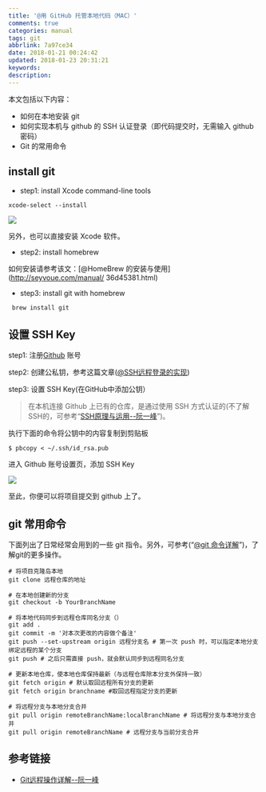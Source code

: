 ```yaml
---
title: '@用 GitHub 托管本地代码（MAC）'
comments: true
categories: manual
tags: git
abbrlink: 7a97ce34
date: 2018-01-21 00:24:42
updated: 2018-01-23 20:31:21
keywords:
description:
---
```


本文包括以下内容：

- 如何在本地安装 git
- 如何实现本机与 github 的 SSH 认证登录（即代码提交时，无需输入 github 密码）
- Git 的常用命令


## install git

- step1: install Xcode command-line tools 

```shell
xcode-select --install
```

![](http://ipic-markdown.oss-cn-shanghai.aliyuncs.com/blog/2017-08-03-104639.jpg)

另外，也可以直接安装 Xcode 软件。


- step2: install homebrew

如何安装请参考该文：[@HomeBrew 的安装与使用](http://seyvoue.com/manual/ 36d45381.html)

- step3: install git with homebrew

```shell
 brew install git
```

## 设置 SSH Key

step1: 注册[Github](https://github.com) 账号

step2: 创建公私钥，参考这篇文章([@SSH远程登录的实现](http://seyvoue.com/manual/68483533.html))

step3: 设置 SSH Key(在GitHub中添加公钥）

> 在本机连接 Github 上已有的仓库，是通过使用 SSH 方式认证的(不了解SSH的，可参考“[SSH原理与运用--阮一峰](http://www.ruanyifeng.com/blog/2011/12/ssh_remote_login.html)”)。

执行下面的命令将公钥中的内容复制到剪贴板

```shell
$ pbcopy < ~/.ssh/id_rsa.pub
```

进入 Github 账号设置页，添加 SSH Key

![](http://ipic-markdown.oss-cn-shanghai.aliyuncs.com/blog/2017-08-03-Screen_Shot_2017-08-03_at_19_52_33.png)

至此，你便可以将项目提交到 github 上了。

## git 常用命令

下面列出了日常经常会用到的一些 git 指令。另外，可参考(“[@git 命令详解](http://seyvoue.com/languages/10b5a0f5.html)”)，了解git的更多操作。

```shell
# 将项目克隆岛本地
git clone 远程仓库的地址

# 在本地创建新的分支
git checkout -b YourBranchName

# 将本地代码同步到远程仓库同名分支（）
git add .
git commit -m '对本次更改的内容做个备注'
git push --set-upstream origin 远程分支名 # 第一次 push 时，可以指定本地分支绑定远程的某个分支
git push # 之后只需直接 push，就会默认同步到远程同名分支

# 更新本地仓库，使本地仓库保持最新（与远程仓库除本分支外保持一致）
git fetch origin # 默认取回远程所有分支的更新
git fetch origin branchname #取回远程指定分支的更新

# 将远程分支与本地分支合并
git pull origin remoteBranchName:localBranchName # 将远程分支与本地分支合并
git pull origin remoteBranchName # 远程分支与当前分支合并
```


## 参考链接

- [Git远程操作详解--阮一峰](http://www.ruanyifeng.com/blog/2014/06/git_remote.html)


